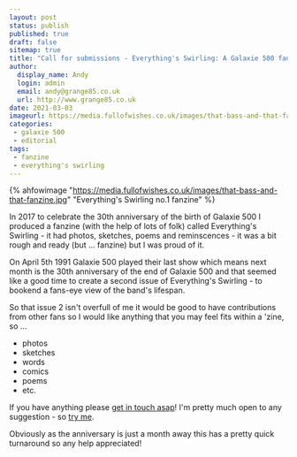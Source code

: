 ```yaml
---
layout: post
status: publish
published: true
draft: false
sitemap: true
title: "Call for submissions - Everything's Swirling: A Galaxie 500 fanzine"
author:
  display_name: Andy
  login: admin
  email: andy@grange85.co.uk
  url: http://www.grange85.co.uk
date: 2021-03-03
imageurl: https://media.fullofwishes.co.uk/images/that-bass-and-that-fanzine.jpg
categories:
 - galaxie 500
 - editorial
tags:
 - fanzine
 - everything's swirling
---
```

{% ahfowimage "https://media.fullofwishes.co.uk/images/that-bass-and-that-fanzine.jpg" "Everything's Swirling no.1 fanzine" %}

In 2017 to celebrate the 30th anniversary of the birth of Galaxie 500 I produced a fanzine (with the help of lots of folk) called Everything's Swirling - it had photos, sketches, poems and reminscences - it was a bit rough and ready (but ... fanzine) but I was proud of it.


<!--more-->

On April 5th 1991 Galaxie 500 played their last show which means next month is the 30th anniversary of the end of Galaxie 500 and that seemed like a good time to create a second issue of Everything's Swirling - to bookend a fans-eye view of the band's lifespan.

So that issue 2 isn't overfull of me it would be good to have contributions from other fans so I would like anything that you may feel fits within a 'zine, so ...

 - photos
 - sketches
 - words
 - comics
 - poems
 - etc.

If you have anything please [get in touch asap](/about/)! I'm pretty much open to any suggestion - so [try me](/about/).



Obviously as the anniversary is just a month away this has a pretty quick turnaround so any help appreciated!			

